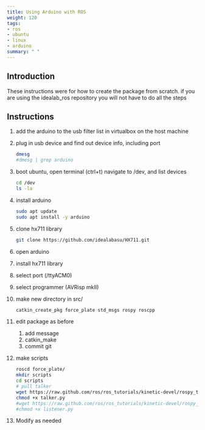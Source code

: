 ```yaml
---
title: Using Arduino with ROS
weight: 120
tags:
- ros
- ubuntu
- linux
- arduino
summary: " "
---
```


## Introduction

These instructions were for how to create the package from scratch.  if you are using the idealab_ros repository you will not have to do all the steps

## Instructions

1. add the arduino to the usb filter list in virtualbox on the host machine
1. plug in usb device and find out device info, including port

    ```bash
    dmesg
    #dmesg | grep arduino
    ```

1. boot ubuntu, open terminal (ctrl+t) navigate to /dev, and list devices

    ```bash
    cd /dev
    ls -la
    ```

1. install arduino

    ```bash
    sudo apt update
    sudo apt install -y arduino
    ```

1. clone hx711 library

    ```bash
    git clone https://github.com/idealabasu/HX711.git
    ```

1. open arduino
1. install hx711 library
1. select port (/ttyACM0)
1. select programmer (AVRisp mkII)
1. make new directory in src/

    ```bash
    catkin_create_pkg force_plate std_msgs rospy roscpp
    ```

1. edit package as before
    1. add message
    1. catkin_make
    1. commit git

1. make scripts

    ```bash
    roscd force_plate/
    mkdir scripts
    cd scripts
    # pull talker
    wget https://raw.github.com/ros/ros_tutorials/kinetic-devel/rospy_tutorials/001_talker_listener/talker.py
    chmod +x talker.py
    #wget https://raw.github.com/ros/ros_tutorials/kinetic-devel/rospy_tutorials/001_talker_listener/listener.py
    #chmod +x listener.py
    ```

1. Modify as needed
